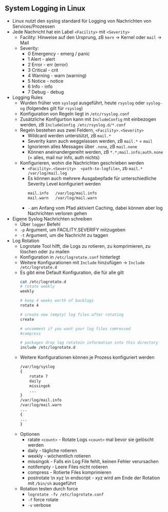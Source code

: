 ## System Logging in Linux

- Linux nutzt den syslog standard für Logging von Nachrichten von Services/Prozessen
- Jede Nachricht hat ein Label ``<Facility>`` mit ``<Severity>``
  - Facility: Hinweise auf den Ursprung, zB ``kern`` -> Kernel oder ``mail`` -> Mail
  - Severity: 
    - 0 Emergency - emerg / panic 
    - 1 Alert - alert
    - 2 Error - err (error)
    - 3 Critical - crit
    - 4 Warning - warn (warning)
    - 5 Notice - notice
    - 6 Info - info
    - 7 Debug - debug
- Logging Rules
  - Wurden früher von ``syslogd`` ausgeführt, heute ``rsyslog`` oder ``syslog-ng`` (folgendes gilt für ``rsyslog``)
  - Konfiguration von Regeln liegt in ``/etc/rsyslog.conf``
  - Zusätzliche Konfigurtion kann mit ``IncludeConfig`` mit einbezogen werden, zB ``IncludeConfig /etc/rsyslog.d/*.conf``
  - Regeln bestehen aus zwei Feldern, ``<Facility>.<Severity>``
    - Wildcard werden unterstützt, zB ``mail.*``
    - Severity kann auch weggelassen werden, zB ``mail.*`` = ``mail``
    - Ignorieren alles Messages über ``.none``, zB ``mail.none``
    - Können aneinandergereiht werden, zB ``*.*;mail.info;auth.none`` (= alles, mail nur info, auth nichts)
  - Konfigurieren, wohin die Nachrichten geschrieben werden 
    - ``<Facility>.<Severity>  <path-to-logfile>``, zb ``mail.*  /var/log/mail.log``
    - Es können auch mehrere Ausgabepfade für unterschiedliche Severity Level konfiguriert werden
      ```bash
      mail.info   /var/log/mail.info
      mail.warn   /var/log/mail.warn
      ```
    - ``-`` am Anfang vom Pfad aktiviert Caching, dabei können aber log Nachrichten verloren gehen
- Eigene Syslog Nachrichten schreiben
  - Über ``logger`` Befehl
  - ``-p`` Argument, um FACILITY.SEVERIFY mitzugeben
  - ``-t`` Argument, um die Nachricht zu taggen
- Log Rotation
  - Logrotate Tool hilft, die Logs zu rotieren, zu komprimieren, zu löschen oder zu mailen
  - Konfiguration in ``/etc/logrotate.conf`` hinterlegt
  - Weitere Konfigurationen mit ``Include`` hinzufügen -> ``Include /etc/logrotate.d``
  - Es gibt eine Default Konfiguration, die für alle gilt
    ```bash
    cat /etc/logrotate.d
    # rotate weekly
    weekly

    # keep 4 weeks worth of backlogs
    rotate 4

    # create new (empty) log files after rotating
    create

    # uncomment if you want your log files comressed
    #compress

    # packages drop log rotatoin information into this directory
    include /etc/logrotate.d
    ```
  - Weitere Konfigurationen können je Prozess konfiguriert werden
    ```bash
    /var/log/syslog
    {
        rotate 7
        daily
        missingok
        ...
    }
    /var/log/mail.info
    /var/log/mail.warn
    ...
    {
    ...
    }
    ```
  - Optionen
    - ratate ``<count>`` - Rotate Logs ``<count>`` mal bevor sie gelöscht werden
    - daily - tägliche rotieren
    - weekly - wöchentlich rotieren
    - missingok - Falls ein Log File fehlt, keinen Fehler verursachen
    - notifempty - Leere Files nicht rotieren
    - compress - Rotierte Files komprimieren
    - postrotate \n xyz \n endscript - xyz wird am Ende der Rotation mit ``/bin/sh`` ausgeführt
  - Rotation testen durch force
    - ``logrotate -fv /etc/logrotate.conf``
    - ``-f`` force rotate
    - ``-v`` verbose
